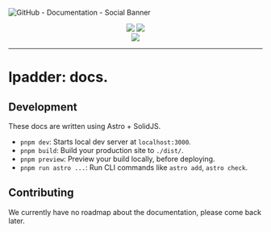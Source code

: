 ![GitHub - Documentation - Social Banner](https://user-images.githubusercontent.com/59152884/177166196-07779608-abbd-4278-bbd9-f3707a473659.png)

<p align="center">
  <a href="https://lpadder.vercel.app" target="_blank"><img src="https://img.shields.io/static/v1?&label=&message=go to lpadder&color=%231E293B&style=for-the-badge"/></a> 
  <a href="https://docs-lpadder.vercel.app" target="_blank"><img src="https://img.shields.io/static/v1?&label=&message=documentation&color=%231E293B&style=for-the-badge"/></a>
  <br />
  <a href="https://dsc.gg/lpadder" target="_blank"><img src="https://img.shields.io/discord/989809458907602977?color=%231E293B&label=discord&labelColor=%231E293B&style=for-the-badge"/></a>
</p>

---

# lpadder: docs.

## Development

These docs are written using Astro + SolidJS.

- `pnpm dev`: Starts local dev server at `localhost:3000`.
- `pnpm build`: Build your production site to `./dist/`.
- `pnpm preview`: Preview your build locally, before deploying.
- `pnpm run astro ...`: Run CLI commands like `astro add`, `astro check`.

## Contributing

We currently have no roadmap about the documentation, please come back later.